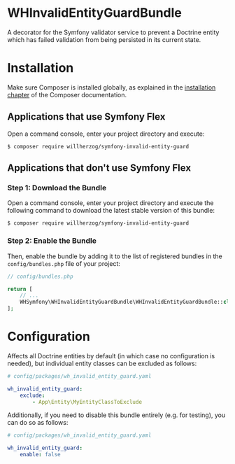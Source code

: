 # WHInvalidEntityGuardBundle
 A decorator for the Symfony validator service to prevent a Doctrine entity which has failed validation from being persisted in its current state.


Installation
============

Make sure Composer is installed globally, as explained in the
[installation chapter](https://getcomposer.org/doc/00-intro.md)
of the Composer documentation.

Applications that use Symfony Flex
----------------------------------

Open a command console, enter your project directory and execute:

```console
$ composer require willherzog/symfony-invalid-entity-guard
```

Applications that don't use Symfony Flex
----------------------------------------

### Step 1: Download the Bundle

Open a command console, enter your project directory and execute the
following command to download the latest stable version of this bundle:

```console
$ composer require willherzog/symfony-invalid-entity-guard
```

### Step 2: Enable the Bundle

Then, enable the bundle by adding it to the list of registered bundles
in the `config/bundles.php` file of your project:

```php
// config/bundles.php

return [
    // ...
    WHSymfony\WHInvalidEntityGuardBundle\WHInvalidEntityGuardBundle::class => ['all' => true],
];
```

Configuration
=============

Affects all Doctrine entities by default (in which case no configuration is needed), but individual entity classes can be excluded as follows:

```yaml
# config/packages/wh_invalid_entity_guard.yaml

wh_invalid_entity_guard:
    exclude:
        - App\Entity\MyEntityClassToExclude
```

Additionally, if you need to disable this bundle entirely (e.g. for testing), you can do so as follows:

```yaml
# config/packages/wh_invalid_entity_guard.yaml

wh_invalid_entity_guard:
    enable: false
```